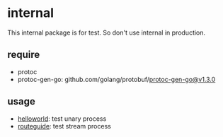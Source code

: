 # internal

This internal package is for test. So don't use internal in production.

## require

- protoc
- protoc-gen-go: github.com/golang/protobuf/protoc-gen-go@v1.3.0

## usage

- [helloworld](./helloworld): test unary process
- [routeguide](./routeguide): test stream process
